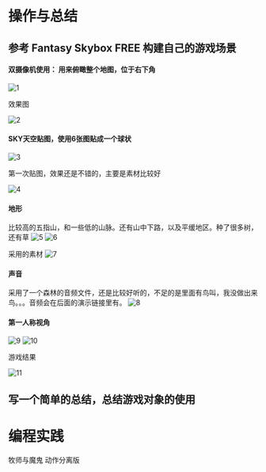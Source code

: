 #  操作与总结
## 参考 Fantasy Skybox FREE 构建自己的游戏场景
#### 双摄像机使用： 用来俯瞰整个地图，位于右下角

![1](https://img-blog.csdn.net/20180409210752712?watermark/2/text/aHR0cHM6Ly9ibG9nLmNzZG4ubmV0L3N5c3U5OTd3YW5n/font/5a6L5L2T/fontsize/400/fill/I0JBQkFCMA==/dissolve/70)

 效果图

![2](https://img-blog.csdn.net/20180409210923908?watermark/2/text/aHR0cHM6Ly9ibG9nLmNzZG4ubmV0L3N5c3U5OTd3YW5n/font/5a6L5L2T/fontsize/400/fill/I0JBQkFCMA==/dissolve/70)

#### SKY天空贴图，使用6张图贴成一个球状

![3](https://img-blog.csdn.net/20180409211100437?watermark/2/text/aHR0cHM6Ly9ibG9nLmNzZG4ubmV0L3N5c3U5OTd3YW5n/font/5a6L5L2T/fontsize/400/fill/I0JBQkFCMA==/dissolve/70)

第一次贴图，效果还是不错的，主要是素材比较好

![4](https://img-blog.csdn.net/20180409211455823?watermark/2/text/aHR0cHM6Ly9ibG9nLmNzZG4ubmV0L3N5c3U5OTd3YW5n/font/5a6L5L2T/fontsize/400/fill/I0JBQkFCMA==/dissolve/70)

#### 地形
比较高的五指山，和一些低的山脉。还有山中下路，以及平缓地区。种了很多树，还有草
![5](https://img-blog.csdn.net/20180409211644840?watermark/2/text/aHR0cHM6Ly9ibG9nLmNzZG4ubmV0L3N5c3U5OTd3YW5n/font/5a6L5L2T/fontsize/400/fill/I0JBQkFCMA==/dissolve/70)
![6](https://img-blog.csdn.net/20180409211849976?watermark/2/text/aHR0cHM6Ly9ibG9nLmNzZG4ubmV0L3N5c3U5OTd3YW5n/font/5a6L5L2T/fontsize/400/fill/I0JBQkFCMA==/dissolve/70)

采用的素材
![7](https://img-blog.csdn.net/20180409211942381?watermark/2/text/aHR0cHM6Ly9ibG9nLmNzZG4ubmV0L3N5c3U5OTd3YW5n/font/5a6L5L2T/fontsize/400/fill/I0JBQkFCMA==/dissolve/70)

#### 声音
采用了一个森林的音频文件，还是比较好听的，不足的是里面有鸟叫，我没做出来鸟。。。音频会在后面的演示链接里有。
![8](https://img-blog.csdn.net/20180409212118741?watermark/2/text/aHR0cHM6Ly9ibG9nLmNzZG4ubmV0L3N5c3U5OTd3YW5n/font/5a6L5L2T/fontsize/400/fill/I0JBQkFCMA==/dissolve/70)

#### 第一人称视角

![9](https://img-blog.csdn.net/20180409212320728?watermark/2/text/aHR0cHM6Ly9ibG9nLmNzZG4ubmV0L3N5c3U5OTd3YW5n/font/5a6L5L2T/fontsize/400/fill/I0JBQkFCMA==/dissolve/70)
![10](https://img-blog.csdn.net/20180409212402455?watermark/2/text/aHR0cHM6Ly9ibG9nLmNzZG4ubmV0L3N5c3U5OTd3YW5n/font/5a6L5L2T/fontsize/400/fill/I0JBQkFCMA==/dissolve/70)

游戏结果

![11](https://img-blog.csdn.net/20180409212547196?watermark/2/text/aHR0cHM6Ly9ibG9nLmNzZG4ubmV0L3N5c3U5OTd3YW5n/font/5a6L5L2T/fontsize/400/fill/I0JBQkFCMA==/dissolve/70)


## 写一个简单的总结，总结游戏对象的使用

# 编程实践
牧师与魔鬼 动作分离版
